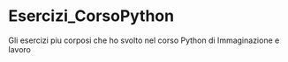 # Esercizi_CorsoPython
Gli esercizi piu corposi che ho svolto nel corso Python di Immaginazione e lavoro
